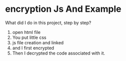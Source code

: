 <h1>encryption Js And Example</h1>
<p>What did I do in this project, step by step?</p>
<ol>
    <li>open html file</li>
    <li>You put little css</li>
    <li>js file creation and linked</li>
    <li>and I first encrypted</li>
    <li>Then I decrypted the code associated with it.</li>
</ol>
